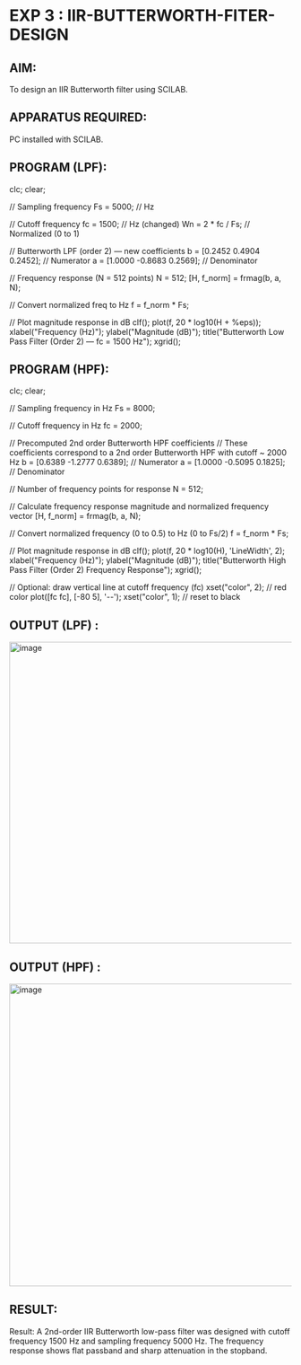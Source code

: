 # EXP 3 : IIR-BUTTERWORTH-FITER-DESIGN

## AIM: 

 To design an IIR Butterworth filter  using SCILAB. 

## APPARATUS REQUIRED: 
PC installed with SCILAB. 

## PROGRAM (LPF):
clc;
clear;

// Sampling frequency
Fs = 5000;           // Hz

// Cutoff frequency
fc = 1500;           // Hz (changed)
Wn = 2 * fc / Fs;    // Normalized (0 to 1)

// Butterworth LPF (order 2) — new coefficients
b = [0.2452  0.4904  0.2452];   // Numerator
a = [1.0000  -0.8683  0.2569];  // Denominator

// Frequency response (N = 512 points)
N = 512;
[H, f_norm] = frmag(b, a, N);

// Convert normalized freq to Hz
f = f_norm * Fs;

// Plot magnitude response in dB
clf();
plot(f, 20 * log10(H + %eps));
xlabel("Frequency (Hz)");
ylabel("Magnitude (dB)");
title("Butterworth Low Pass Filter (Order 2) — fc = 1500 Hz");
xgrid();




## PROGRAM (HPF): 
clc;
clear;

// Sampling frequency in Hz
Fs = 8000;

// Cutoff frequency in Hz
fc = 2000;

// Precomputed 2nd order Butterworth HPF coefficients
// These coefficients correspond to a 2nd order Butterworth HPF with cutoff ~ 2000 Hz
b = [0.6389 -1.2777 0.6389];    // Numerator
a = [1.0000 -0.5095 0.1825];    // Denominator

// Number of frequency points for response
N = 512;

// Calculate frequency response magnitude and normalized frequency vector
[H, f_norm] = frmag(b, a, N);

// Convert normalized frequency (0 to 0.5) to Hz (0 to Fs/2)
f = f_norm * Fs;

// Plot magnitude response in dB
clf();
plot(f, 20 * log10(H), 'LineWidth', 2);
xlabel("Frequency (Hz)");
ylabel("Magnitude (dB)");
title("Butterworth High Pass Filter (Order 2) Frequency Response");
xgrid();

// Optional: draw vertical line at cutoff frequency (fc)
xset("color", 2); // red color
plot([fc fc], [-80 5], '--');
xset("color", 1); // reset to black




## OUTPUT (LPF) : 
<img width="959" height="537" alt="image" src="https://github.com/user-attachments/assets/7357fba4-3885-44ab-af3c-399dabafd08c" />


## OUTPUT (HPF) : 
<img width="959" height="539" alt="image" src="https://github.com/user-attachments/assets/26d1bfa8-df45-4a77-b1e3-327376c7f482" />


## RESULT: 
Result:
A 2nd-order IIR Butterworth low-pass filter was designed with cutoff frequency 1500 Hz and sampling frequency 5000 Hz.
The frequency response shows flat passband and sharp attenuation in the stopband.
